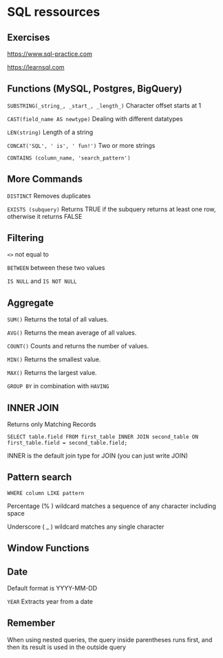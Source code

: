 # SQL ressources

## Exercises

https://www.sql-practice.com

https://learnsql.com


## Functions (MySQL, Postgres, BigQuery)

```SUBSTRING(_string_, _start_, _length_)```    Character offset starts at 1

```CAST(field_name AS newtype)```    Dealing with different datatypes

```LEN(string)```    Length of a string

```CONCAT('SQL', ' is', ' fun!')```     Two or more strings

```CONTAINS (column_name, 'search_pattern')```


## More Commands

```DISTINCT``` Removes duplicates

```EXISTS (subquery)``` Returns TRUE if the subquery returns at least one row, otherwise it returns FALSE


## Filtering

```<>``` not equal to

```BETWEEN``` between these two values

```IS NULL``` and ```IS NOT NULL```


## Aggregate

```SUM()```  Returns the total of all values.

```AVG()```  Returns the mean average of all values.

```COUNT()```  Counts and returns the number of values.

```MIN()```  Returns the smallest value.

```MAX()```  Returns the largest value.

```GROUP BY``` in combination with ```HAVING```


## INNER JOIN

Returns only Matching Records

```SELECT table.field FROM first_table INNER JOIN second_table ON first_table.field = second_table.field;```

INNER is the default join type for JOIN (you can just write JOIN)


## Pattern search

```WHERE column LIKE pattern```

Percentage (% ) wildcard matches a sequence of any character including space

Underscore ( _ ) wildcard matches any single character


## Window Functions



## Date

Default format is YYYY-MM-DD

```YEAR``` Extracts year from a date


## Remember

When using nested queries, the query inside parentheses runs first, and then its result is used in the outside query

